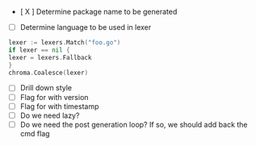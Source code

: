 - [ X ] Determine package name to be generated
- [ ] Determine language to be used in lexer
```go
lexer := lexers.Match("foo.go")
if lexer == nil {
lexer = lexers.Fallback
}
chroma.Coalesce(lexer)
```
- [ ] Drill down style
- [ ] Flag for with version
- [ ] Flag for with timestamp
- [ ] Do we need lazy?
- [ ] Do we need the post generation loop? If so, we should add back the cmd flag
